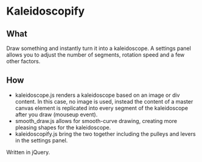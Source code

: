<!--
  Title: Kaleidoscopify
  Description: Draw something and instantly turn it into a kaleidoscope.
  Author: Moenen Erbuer (shapish)
	Contact: moenen@shapish.com
  -->

# Kaleidoscopify

## What
Draw something and instantly turn it into a kaleidoscope. A settings panel allows you to adjust the number of segments, rotation speed and a few other factors.

## How
- kaleidoscope.js renders a kaleidoscope based on an image or div content. In this case, no image is used, instead the content of a master canvas element is replicated into every segment of the kaleidoscope after you draw (mouseup event).
- smooth_draw.js allows for smooth-curve drawing, creating more pleasing shapes for the kaleidoscope.
- kaleidoscopify.js bring the two together including the pulleys and levers in the settings panel.

Written in jQuery.
